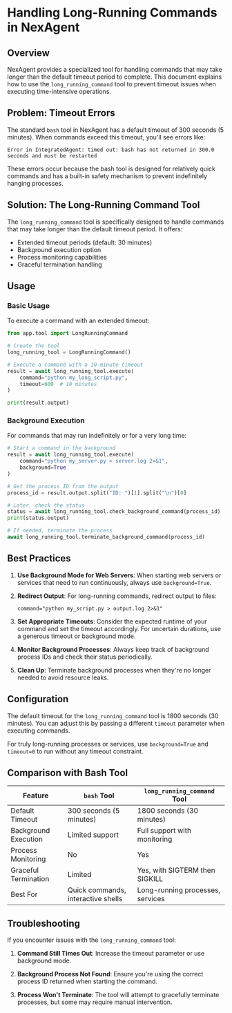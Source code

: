# Handling Long-Running Commands in NexAgent

## Overview

NexAgent provides a specialized tool for handling commands that may take longer than the default timeout period to complete. This document explains how to use the `long_running_command` tool to prevent timeout issues when executing time-intensive operations.

## Problem: Timeout Errors

The standard `bash` tool in NexAgent has a default timeout of 300 seconds (5 minutes). When commands exceed this timeout, you'll see errors like:

```
Error in IntegratedAgent: timed out: bash has not returned in 300.0 seconds and must be restarted
```

These errors occur because the bash tool is designed for relatively quick commands and has a built-in safety mechanism to prevent indefinitely hanging processes.

## Solution: The Long-Running Command Tool

The `long_running_command` tool is specifically designed to handle commands that may take longer than the default timeout period. It offers:

- Extended timeout periods (default: 30 minutes)
- Background execution option
- Process monitoring capabilities
- Graceful termination handling

## Usage

### Basic Usage

To execute a command with an extended timeout:

```python
from app.tool import LongRunningCommand

# Create the tool
long_running_tool = LongRunningCommand()

# Execute a command with a 10-minute timeout
result = await long_running_tool.execute(
    command="python my_long_script.py",
    timeout=600  # 10 minutes
)

print(result.output)
```

### Background Execution

For commands that may run indefinitely or for a very long time:

```python
# Start a command in the background
result = await long_running_tool.execute(
    command="python my_server.py > server.log 2>&1",
    background=True
)

# Get the process ID from the output
process_id = result.output.split("ID: ")[1].split("\n")[0]

# Later, check the status
status = await long_running_tool.check_background_command(process_id)
print(status.output)

# If needed, terminate the process
await long_running_tool.terminate_background_command(process_id)
```

## Best Practices

1. **Use Background Mode for Web Servers**: When starting web servers or services that need to run continuously, always use `background=True`.

2. **Redirect Output**: For long-running commands, redirect output to files:
   ```
   command="python my_script.py > output.log 2>&1"
   ```

3. **Set Appropriate Timeouts**: Consider the expected runtime of your command and set the timeout accordingly. For uncertain durations, use a generous timeout or background mode.

4. **Monitor Background Processes**: Always keep track of background process IDs and check their status periodically.

5. **Clean Up**: Terminate background processes when they're no longer needed to avoid resource leaks.

## Configuration

The default timeout for the `long_running_command` tool is 1800 seconds (30 minutes). You can adjust this by passing a different `timeout` parameter when executing commands.

For truly long-running processes or services, use `background=True` and `timeout=0` to run without any timeout constraint.

## Comparison with Bash Tool

| Feature | `bash` Tool | `long_running_command` Tool |
|---------|------------|-----------------------------|
| Default Timeout | 300 seconds (5 minutes) | 1800 seconds (30 minutes) |
| Background Execution | Limited support | Full support with monitoring |
| Process Monitoring | No | Yes |
| Graceful Termination | Limited | Yes, with SIGTERM then SIGKILL |
| Best For | Quick commands, interactive shells | Long-running processes, services |

## Troubleshooting

If you encounter issues with the `long_running_command` tool:

1. **Command Still Times Out**: Increase the timeout parameter or use background mode.

2. **Background Process Not Found**: Ensure you're using the correct process ID returned when starting the command.

3. **Process Won't Terminate**: The tool will attempt to gracefully terminate processes, but some may require manual intervention.